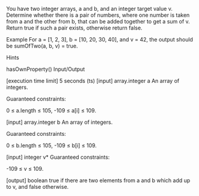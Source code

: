 You have two integer arrays, a and b, and an integer target value v. Determine whether there is a pair of numbers, where one number is taken from a and the other from b, that can be added together to get a sum of v. Return true if such a pair exists, otherwise return false.

Example For a = [1, 2, 3], b = [10, 20, 30, 40], and v = 42, the output should be sumOfTwo(a, b, v) = true.

Hints

hasOwnProperty()
Input/Output

[execution time limit] 5 seconds (ts)
[input] array.integer a
An array of integers.

Guaranteed constraints:

0 ≤ a.length ≤ 105, -109 ≤ a[i] ≤ 109.

[input] array.integer b
An array of integers.

Guaranteed constraints:

0 ≤ b.length ≤ 105, -109 ≤ b[i] ≤ 109.

[input] integer v*
Guaranteed constraints:

-109 ≤ v ≤ 109.

[output] boolean
true if there are two elements from a and b which add up to v, and false otherwise.